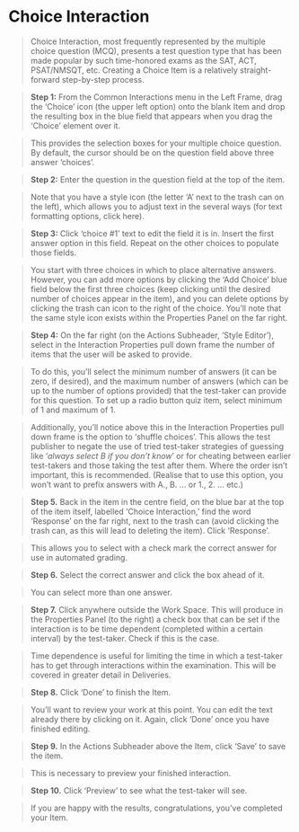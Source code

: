 # Choice Interaction #

>Choice Interaction, most frequently represented by the multiple choice question (MCQ), presents a test question type that has been made popular by such time-honored exams as the SAT, ACT, PSAT/NMSQT, etc. Creating a Choice Item is a relatively straight-forward step-by-step process. 


>**Step 1:** From the Common Interactions menu in the Left Frame, drag the ‘Choice’ icon (the upper left option) onto the blank Item and drop the resulting box in the blue field that appears when you drag the ‘Choice’ element over it.

>This provides the selection boxes for your multiple choice question. By default, the cursor should be on the question field above three answer ‘choices’. 


>**Step 2:** Enter the question in the question field at the top of the item.

>Note that you have a style icon (the letter ‘A’ next to the trash can on the left), which allows you to adjust text in the several ways (for text formatting options, click here).


>**Step 3:** Click ‘choice #1’ text to edit the field it is in. Insert the first answer option in this field. Repeat on the other choices to populate those fields.

>You start with three choices in which to place alternative answers. However, you can add more options by clicking the ‘Add Choice’ blue field below the first three choices (keep clicking until the desired number of choices appear in the item), and you can delete options by clicking the trash can icon to the right of the choice. You’ll note that the same style icon exists within the Properties Panel on the far right.


>**Step 4:** On the far right (on the Actions Subheader, ‘Style Editor’), select in the Interaction Properties pull down frame the number of items that the user will be asked to provide.

>To do this, you’ll select the minimum number of answers (it can be zero, if desired), and the maximum number of answers (which can be up to the number of options provided) that the test-taker can provide for this question. To set up a radio button quiz item, select minimum of 1 and maximum of 1.

>Additionally, you’ll notice above this in the Interaction Properties pull down frame is the option to ‘shuffle choices’. This allows the test publisher to negate the use of tried test-taker strategies of guessing like ‘*always select B if you don’t know*’ or for cheating between earlier test-takers and those taking the test after them. Where the order isn’t important, this is recommended. (Realise that to use this option, you won’t want to prefix answers with A., B. … or 1., 2. … etc.)


>**Step 5.** Back in the item in the centre field, on the blue bar at the top of the item itself, labelled ‘Choice Interaction,’ find the word ‘Response’ on the far right, next to the trash can (avoid clicking the trash can, as this will lead to deleting the item). Click ‘Response’.

>This allows you to select with a check mark the correct answer for use in automated grading.


>**Step 6.** Select the correct answer and click the box ahead of it.

>You can select more than one answer.


>**Step 7.** Click anywhere outside the Work Space. This will produce in the Properties Panel (to the right) a check box that can be set if the interaction is to be time dependent (completed within a certain interval) by the test-taker. Check if this is the case.

>Time dependence is useful for limiting the time in which a test-taker has to get through interactions within the examination. This will be covered in greater detail in Deliveries.


>**Step 8.** Click ‘Done’ to finish the Item.

>You’ll want to review your work at this point. You can edit the text already there by clicking on it. Again, click ‘Done’ once you have finished editing.


>**Step 9.** In the Actions Subheader above the Item, click ‘Save’ to save the item.

>This is necessary to preview your finished interaction.


>**Step 10.** Click ‘Preview’ to see what the test-taker will see.

>If you are happy with the results, congratulations, you’ve completed your Item.

